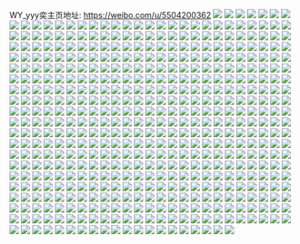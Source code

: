 WY_yyy奕主页地址: https://weibo.com/u/5504200362 
![](https://wx4.sinaimg.cn/mw2000/0060v3Xcly1h9jgrz80lqj325337k7wi.jpg) 
![](https://wx4.sinaimg.cn/mw2000/0060v3Xcly1h9hy34gtjvj31yc0wix6p.jpg) 
![](https://wx4.sinaimg.cn/mw2000/0060v3Xcly1h9hy35rkyej30wi1ycu0x.jpg) 
![](https://wx4.sinaimg.cn/mw2000/0060v3Xcly1h9hy33ggr7j31kw16oe81.jpg) 
![](https://wx4.sinaimg.cn/mw2000/0060v3Xcly1h9hy362dbcj30sg0lqn1r.jpg) 
![](https://wx4.sinaimg.cn/mw2000/0060v3Xcly1h9hy36faarj32ds1sc1if.jpg) 
![](https://wx4.sinaimg.cn/mw2000/0060v3Xcly1h9hy370fumj32c0340npd.jpg) 
![](https://wx4.sinaimg.cn/mw2000/0060v3Xcly1h9hy37n67lj32c0340qv5.jpg) 
![](https://wx4.sinaimg.cn/mw2000/0060v3Xcly1h9hy38fnhvj32c0340npd.jpg) 
![](https://wx4.sinaimg.cn/mw2000/0060v3Xcly1h9hy390t7fj33402c0npd.jpg) 
![](https://wx4.sinaimg.cn/mw2000/0060v3Xcly1h94y7w1vqfj30wi0qctgc.jpg) 
![](https://wx4.sinaimg.cn/mw2000/0060v3Xcly1h940wvsoikj31kw16okjm.jpg) 
![](https://wx4.sinaimg.cn/mw2000/0060v3Xcly1h940x1094tj30us1ip1bx.jpg) 
![](https://wx4.sinaimg.cn/mw2000/0060v3Xcly1h940x5a82rj31kx2dce81.jpg) 
![](https://wx4.sinaimg.cn/mw2000/0060v3Xcly1h92dyihi0hj30wb0k4adp.jpg) 
![](https://wx4.sinaimg.cn/mw2000/0060v3Xcly1h92dyi4hylj30rg0ozdhe.jpg) 
![](https://wx4.sinaimg.cn/mw2000/0060v3Xcly1h92dyipgwtj30wi0l0ac6.jpg) 
![](https://wx4.sinaimg.cn/mw2000/0060v3Xcly1h910uhsob9j31sc2dsx6p.jpg) 
![](https://wx4.sinaimg.cn/mw2000/0060v3Xcly1h910ughmcxj31sc2dsqms.jpg) 
![](https://wx4.sinaimg.cn/mw2000/0060v3Xcly1h910uiq28gj31sc2dstry.jpg) 
![](https://wx4.sinaimg.cn/mw2000/0060v3Xcly1h910ujy1jyj31sc2dsnpd.jpg) 
![](https://wx4.sinaimg.cn/mw2000/0060v3Xcly1h910ulsvw8j32c0340b29.jpg) 
![](https://wx4.sinaimg.cn/mw2000/0060v3Xcly1h910un12psj32c0340b29.jpg) 
![](https://wx4.sinaimg.cn/mw2000/0060v3Xcly1h910uo0078j32c03401kx.jpg) 
![](https://wx4.sinaimg.cn/mw2000/0060v3Xcly1h910up1zs7j32c0340e81.jpg) 
![](https://wx4.sinaimg.cn/mw2000/0060v3Xcly1h910uq5ki0j33402c0kjl.jpg) 
![](https://wx4.sinaimg.cn/mw2000/0060v3Xcly1h910ur2cnaj33402c07rn.jpg) 
![](https://wx4.sinaimg.cn/mw2000/0060v3Xcly1h910urubg9j31sc2ds4ig.jpg) 
![](https://wx4.sinaimg.cn/mw2000/0060v3Xcly1h90cl300uhj30u0190n1d.jpg) 
![](https://wx4.sinaimg.cn/mw2000/0060v3Xcly1h8zuso1zl0j30u0140wn7.jpg) 
![](https://wx4.sinaimg.cn/mw2000/0060v3Xcly1h8z707o3fvj30u01b77a4.jpg) 
![](https://wx4.sinaimg.cn/mw2000/0060v3Xcly1h8wd91sz41j31o0280npd.jpg) 
![](https://wx4.sinaimg.cn/mw2000/0060v3Xcly1h8wd95f4foj31o0280u0x.jpg) 
![](https://wx4.sinaimg.cn/mw2000/0060v3Xcly1h8wd98r37qj31o0280qv5.jpg) 
![](https://wx4.sinaimg.cn/mw2000/0060v3Xcly1h8wd9qeuocj31o0280x6p.jpg) 
![](https://wx4.sinaimg.cn/mw2000/0060v3Xcly1h8wd9syk1qj31o0280u0y.jpg) 
![](https://wx4.sinaimg.cn/mw2000/0060v3Xcly1h8wdadt6knj30wi1bz10r.jpg) 
![](https://wx4.sinaimg.cn/mw2000/0060v3Xcly1h8wd8z6wj9j32801o04qq.jpg) 
![](https://wx4.sinaimg.cn/mw2000/0060v3Xcly1h8vo184ikjj30u0140n4j.jpg) 
![](https://wx4.sinaimg.cn/mw2000/0060v3Xcly1h8vo18k68jj30v30u0adb.jpg) 
![](https://wx4.sinaimg.cn/mw2000/0060v3Xcly1h8vo193hpcj30u00u0n4l.jpg) 
![](https://wx4.sinaimg.cn/mw2000/0060v3Xcly1h8vo19jzdrj30u0140gu1.jpg) 
![](https://wx4.sinaimg.cn/mw2000/0060v3Xcly1h8vo1a304oj30u0140aik.jpg) 
![](https://wx4.sinaimg.cn/mw2000/0060v3Xcly1h8vo1b0xqkj31400u0dnh.jpg) 
![](https://wx4.sinaimg.cn/mw2000/0060v3Xcly1h8vo17mdeoj30wi0r8gp7.jpg) 
![](https://wx4.sinaimg.cn/mw2000/0060v3Xcly1h8vo1bj64sj30u0140tfo.jpg) 
![](https://wx4.sinaimg.cn/mw2000/0060v3Xcly1h8vo1cg40aj31400u0dol.jpg) 
![](https://wx4.sinaimg.cn/mw2000/0060v3Xcly1h8vmggv73hj30u01vhgyj.jpg) 
![](https://wx4.sinaimg.cn/mw2000/0060v3Xcly1h8u24nga9zj30zk0qowjc.jpg) 
![](https://wx4.sinaimg.cn/mw2000/0060v3Xcly1h8szq3mbokj31rc0zk16y.jpg) 
![](https://wx4.sinaimg.cn/mw2000/0060v3Xcly1h8szlsig6cj31sc2dskjl.jpg) 
![](https://wx4.sinaimg.cn/mw2000/0060v3Xcly1h8s5goz4rfj32c03404qr.jpg) 
![](https://wx4.sinaimg.cn/mw2000/0060v3Xcly1h8s5gnfh1cj32c0340qv6.jpg) 
![](https://wx4.sinaimg.cn/mw2000/0060v3Xcly1h8s5gr9c88j32c03407wj.jpg) 
![](https://wx4.sinaimg.cn/mw2000/0060v3Xcly1h8r5tii6rsj323u35rnpe.jpg) 
![](https://wx4.sinaimg.cn/mw2000/0060v3Xcly1h8r5tiwas7j30wi0x6q6e.jpg) 
![](https://wx4.sinaimg.cn/mw2000/0060v3Xcly1h8r5tfkwamj30wi0x1q8i.jpg) 
![](https://wx4.sinaimg.cn/mw2000/0060v3Xcly1h8r0c43pd9j30wi1yc4q7.jpg) 
![](https://wx4.sinaimg.cn/mw2000/0060v3Xcly1h8r0c5ebdtj30wi1ycqtq.jpg) 
![](https://wx4.sinaimg.cn/mw2000/0060v3Xcly1h8oqstz36vj31yc3m0b2b.jpg) 
![](https://wx4.sinaimg.cn/mw2000/0060v3Xcly1h8nj78n4e3j30wi1ycwob.jpg) 
![](https://wx4.sinaimg.cn/mw2000/0060v3Xcly1h8nj78cd6pj30wi1yc7f4.jpg) 
![](https://wx4.sinaimg.cn/mw2000/0060v3Xcly1h8nj78u3hxj30wi137acn.jpg) 
![](https://wx4.sinaimg.cn/mw2000/0060v3Xcly1h8na8y42p0j32dc35sqv7.jpg) 
![](https://wx4.sinaimg.cn/mw2000/0060v3Xcly1h8lc1m3a0aj30wi0l6tc8.jpg) 
![](https://wx4.sinaimg.cn/mw2000/0060v3Xcly1h8la89fj5gj30u01emtca.jpg) 
![](https://wx4.sinaimg.cn/mw2000/0060v3Xcly1h8la8956lpj30u01cdwhr.jpg) 
![](https://wx4.sinaimg.cn/mw2000/0060v3Xcly1h8la89nc2bj30u01ep77n.jpg) 
![](https://wx4.sinaimg.cn/mw2000/0060v3Xcly1h8kpxhouagj33s051cb2d.jpg) 
![](https://wx4.sinaimg.cn/mw2000/0060v3Xcly1h8kpxjk35qj33s051c4qt.jpg) 
![](https://wx4.sinaimg.cn/mw2000/0060v3Xcly1h8kpxfw71xj33s051c4qt.jpg) 
![](https://wx4.sinaimg.cn/mw2000/0060v3Xcly1h8kpxl4z87j33s051cx6s.jpg) 
![](https://wx4.sinaimg.cn/mw2000/0060v3Xcly1h8kpxn3ne2j33s051c1l1.jpg) 
![](https://wx4.sinaimg.cn/mw2000/0060v3Xcly1h8kpxp5vvqj33s051cx6s.jpg) 
![](https://wx4.sinaimg.cn/mw2000/0060v3Xcly1h8kpxqziqoj33s051cqv8.jpg) 
![](https://wx4.sinaimg.cn/mw2000/0060v3Xcly1h8kpxss7t9j33s051cnph.jpg) 
![](https://wx4.sinaimg.cn/mw2000/0060v3Xcly1h8kpxuf0mbj33s051cx6s.jpg) 
![](https://wx4.sinaimg.cn/mw2000/0060v3Xcly1h8hs4va8wrj30wi1intf7.jpg) 
![](https://wx4.sinaimg.cn/mw2000/0060v3Xcly1h8f0eycc0ij30u01407bv.jpg) 
![](https://wx4.sinaimg.cn/mw2000/0060v3Xcly1h8f0f33sdnj30u0140n56.jpg) 
![](https://wx4.sinaimg.cn/mw2000/0060v3Xcly1h8ecy1q1wtj30qo1scn2m.jpg) 
![](https://wx4.sinaimg.cn/mw2000/0060v3Xcly1h8e81nvvcvj30u00utwgx.jpg) 
![](https://wx4.sinaimg.cn/mw2000/0060v3Xcly1h8al6vti70j30u0140qc6.jpg) 
![](https://wx4.sinaimg.cn/mw2000/0060v3Xcly1h88hnm4zkuj30u01sygqi.jpg) 
![](https://wx4.sinaimg.cn/mw2000/0060v3Xcly1h88hnofqg1j30u01sy10j.jpg) 
![](https://wx4.sinaimg.cn/mw2000/0060v3Xcly1h88hnkfhkej30u00y7779.jpg) 
![](https://wx4.sinaimg.cn/mw2000/0060v3Xcly1h88hnp4tpmj30u01970w2.jpg) 
![](https://wx4.sinaimg.cn/mw2000/0060v3Xcly1h87x0nh977j30u01f0jvh.jpg) 
![](https://wx4.sinaimg.cn/mw2000/0060v3Xcly1h87x0okyu3j30u014x47x.jpg) 
![](https://wx4.sinaimg.cn/mw2000/0060v3Xcly1h87ca1uii6j30wi0bkabo.jpg) 
![](https://wx4.sinaimg.cn/mw2000/0060v3Xcly1h87ca259b4j30wi0ltjuy.jpg) 
![](https://wx4.sinaimg.cn/mw2000/0060v3Xcly1h87ca2g1xpj30wi0qttbq.jpg) 
![](https://wx4.sinaimg.cn/mw2000/0060v3Xcly1h86rptjkzfj30xc3cbqv5.jpg) 
![](https://wx4.sinaimg.cn/mw2000/0060v3Xcly1h865eexuvbj30wi1j9ah9.jpg) 
![](https://wx4.sinaimg.cn/mw2000/0060v3Xcly1h852dd0py4j30u0140tiv.jpg) 
![](https://wx4.sinaimg.cn/mw2000/0060v3Xcly1h84gdia162j30u00xjq5y.jpg) 
![](https://wx4.sinaimg.cn/mw2000/0060v3Xcly1h82gosg67jj30wi1yce81.jpg) 
![](https://wx4.sinaimg.cn/mw2000/0060v3Xcly1h829mwpsvyj30v92bitwm.jpg) 
![](https://wx4.sinaimg.cn/mw2000/0060v3Xcly1h829mvudydj30dc1o0k6l.jpg) 
![](https://wx4.sinaimg.cn/mw2000/0060v3Xcly1h81iwcmw3pj31o0280kjl.jpg) 
![](https://wx4.sinaimg.cn/mw2000/0060v3Xcly1h81iwdaxskj31o0280kjl.jpg) 
![](https://wx4.sinaimg.cn/mw2000/0060v3Xcly1h81iweckhfj31o0280e82.jpg) 
![](https://wx4.sinaimg.cn/mw2000/0060v3Xcly1h81iwi8thhj31o0280b2a.jpg) 
![](https://wx4.sinaimg.cn/mw2000/0060v3Xcly1h81iwj3vnij31o0280b2a.jpg) 
![](https://wx4.sinaimg.cn/mw2000/0060v3Xcly1h81iwkk21lj32801o0b2a.jpg) 
![](https://wx4.sinaimg.cn/mw2000/0060v3Xcly1h81iwqil1lj30dc280tug.jpg) 
![](https://wx4.sinaimg.cn/mw2000/0060v3Xcly1h81iws1i54j32801o07wi.jpg) 
![](https://wx4.sinaimg.cn/mw2000/0060v3Xcly1h81iwt7v7aj32801o07wi.jpg) 
![](https://wx4.sinaimg.cn/mw2000/0060v3Xcly1h81a052vjtj326935s4qr.jpg) 
![](https://wx4.sinaimg.cn/mw2000/0060v3Xcly1h81a06lm4hj33402c0hdv.jpg) 
![](https://wx4.sinaimg.cn/mw2000/0060v3Xcly1h80asoa2qnj30uq0u0wg1.jpg) 
![](https://wx4.sinaimg.cn/mw2000/0060v3Xcly1h7zuq99vkgj30u0140dnb.jpg) 
![](https://wx4.sinaimg.cn/mw2000/0060v3Xcly1h7zuq8rsulj30u0140jyt.jpg) 
![](https://wx4.sinaimg.cn/mw2000/0060v3Xcly1h7zuq8zwyaj30u0140jyx.jpg) 
![](https://wx4.sinaimg.cn/mw2000/0060v3Xcly1h7zuq9gu0dj30kg18amzl.jpg) 
![](https://wx4.sinaimg.cn/mw2000/0060v3Xcly1h7zuqaeeagj30u010a417.jpg) 
![](https://wx4.sinaimg.cn/mw2000/0060v3Xcly1h7zuq8g93fj30u0140n5l.jpg) 
![](https://wx4.sinaimg.cn/mw2000/0060v3Xcly1h7zq0mx0tej30u014045i.jpg) 
![](https://wx4.sinaimg.cn/mw2000/0060v3Xcly1h7z3xp0wf9j32801o0qv5.jpg) 
![](https://wx4.sinaimg.cn/mw2000/0060v3Xcly1h7z3xo0qmxj32801o0npd.jpg) 
![](https://wx4.sinaimg.cn/mw2000/0060v3Xcly1h7z3xpsotpj32801o0npd.jpg) 
![](https://wx4.sinaimg.cn/mw2000/0060v3Xcly1h7z3xqo8z9j32801o0qv5.jpg) 
![](https://wx4.sinaimg.cn/mw2000/0060v3Xcly1h7yo4mm6dlj30u01400yp.jpg) 
![](https://wx4.sinaimg.cn/mw2000/0060v3Xcly1h7yo4mu9y8j30u0140afs.jpg) 
![](https://wx4.sinaimg.cn/mw2000/0060v3Xcly1h7yo4mcsogj30u01407a8.jpg) 
![](https://wx4.sinaimg.cn/mw2000/0060v3Xcly1h7y16d0nf0j30u013agnx.jpg) 
![](https://wx4.sinaimg.cn/mw2000/0060v3Xcly1h7y09jpsi8j30u01407az.jpg) 
![](https://wx4.sinaimg.cn/mw2000/0060v3Xcly1h7y09jylgvj30u0140tej.jpg) 
![](https://wx4.sinaimg.cn/mw2000/0060v3Xcly1h7xjze63k1j33402c04qr.jpg) 
![](https://wx4.sinaimg.cn/mw2000/0060v3Xcly1h7wwdu3wmqj31o0280npd.jpg) 
![](https://wx4.sinaimg.cn/mw2000/0060v3Xcly1h7wwduwqpxj31o0280npd.jpg) 
![](https://wx4.sinaimg.cn/mw2000/0060v3Xcly1h7wwdvxn7jj31o0280kjl.jpg) 
![](https://wx4.sinaimg.cn/mw2000/0060v3Xcly1h7wwdwq485j32801o0npd.jpg) 
![](https://wx4.sinaimg.cn/mw2000/0060v3Xcly1h7wwdxr60rj32801o0hdt.jpg) 
![](https://wx4.sinaimg.cn/mw2000/0060v3Xcly1h7wwdyo6r4j32801o0kjl.jpg) 
![](https://wx4.sinaimg.cn/mw2000/0060v3Xcly1h7wwdsl9zrj31o0280qv5.jpg) 
![](https://wx4.sinaimg.cn/mw2000/0060v3Xcly1h7wwdzqhk6j31o0280qv5.jpg) 
![](https://wx4.sinaimg.cn/mw2000/0060v3Xcly1h7wwe0zwe7j31o0280qv5.jpg) 
![](https://wx4.sinaimg.cn/mw2000/0060v3Xcly1h7wscuneb5j30wi0ejaao.jpg) 
![](https://wx4.sinaimg.cn/mw2000/0060v3Xcly1h7vlkbiuj5j30u01d8449.jpg) 
![](https://wx4.sinaimg.cn/mw2000/0060v3Xcly1h7vlkbyhrbj30u01dg0yr.jpg) 
![](https://wx4.sinaimg.cn/mw2000/0060v3Xcly1h7v8tqjsvnj31400u07cb.jpg) 
![](https://wx4.sinaimg.cn/mw2000/0060v3Xcly1h7v8tq5e46j31400u046f.jpg) 
![](https://wx4.sinaimg.cn/mw2000/0060v3Xcly1h7v8tqv7lvj31400u0gt1.jpg) 
![](https://wx4.sinaimg.cn/mw2000/0060v3Xcly1h7v8trat2lj31400u0n6h.jpg) 
![](https://wx4.sinaimg.cn/mw2000/0060v3Xcly1h7v8trpaorj31400u07aw.jpg) 
![](https://wx4.sinaimg.cn/mw2000/0060v3Xcly1h7v8ts2bf0j31400u045c.jpg) 
![](https://wx4.sinaimg.cn/mw2000/0060v3Xcly1h7v5nm27nhj30wi0hcdjo.jpg) 
![](https://wx4.sinaimg.cn/mw2000/0060v3Xcly1h7v5nmfc1tj31400u077d.jpg) 
![](https://wx4.sinaimg.cn/mw2000/0060v3Xcly1h7um1oetbzj31400u0dl1.jpg) 
![](https://wx4.sinaimg.cn/mw2000/0060v3Xcly1h7um1p2ca8j31400u0442.jpg) 
![](https://wx4.sinaimg.cn/mw2000/0060v3Xcly1h7um1pqvkoj31400u0afq.jpg) 
![](https://wx4.sinaimg.cn/mw2000/0060v3Xcly1h7um1nof2ij31400u00yo.jpg) 
![](https://wx4.sinaimg.cn/mw2000/0060v3Xcly1h7um1qdfpgj30u0140q9c.jpg) 
![](https://wx4.sinaimg.cn/mw2000/0060v3Xcly1h7um1ralcgj30u0140te2.jpg) 
![](https://wx4.sinaimg.cn/mw2000/0060v3Xcly1h7um1t5hhyj31400u0tdo.jpg) 
![](https://wx4.sinaimg.cn/mw2000/0060v3Xcly1h7um1u94odj30u0140wmr.jpg) 
![](https://wx4.sinaimg.cn/mw2000/0060v3Xcly1h7um1utgvrj30u0140129.jpg) 
![](https://wx4.sinaimg.cn/mw2000/0060v3Xcly1h7um1v6ei9j31400u0n45.jpg) 
![](https://wx4.sinaimg.cn/mw2000/0060v3Xcly1h7um1vj831j31400u07az.jpg) 
![](https://wx4.sinaimg.cn/mw2000/0060v3Xcly1h7um1vuxzcj30u0140jxs.jpg) 
![](https://wx4.sinaimg.cn/mw2000/0060v3Xcly1h7um1w7yhkj30u0140wky.jpg) 
![](https://wx4.sinaimg.cn/mw2000/0060v3Xcly1h7u8ce87x2j30u0140k1n.jpg) 
![](https://wx4.sinaimg.cn/mw2000/0060v3Xcly1h7u8cgodtpj30u0140tif.jpg) 
![](https://wx4.sinaimg.cn/mw2000/0060v3Xcly1h7u8ci91lwj30u0140n3w.jpg) 
![](https://wx4.sinaimg.cn/mw2000/0060v3Xcly1h7t0vnhkh5j336c36cqv7.jpg) 
![](https://wx4.sinaimg.cn/mw2000/0060v3Xcly1h7t0vpy4fmj33402c0qv5.jpg) 
![](https://wx4.sinaimg.cn/mw2000/0060v3Xcly1h7t0vrph4dj32c0340kjn.jpg) 
![](https://wx4.sinaimg.cn/mw2000/0060v3Xcly1h7s23uwozlj30wi0s1n04.jpg) 
![](https://wx4.sinaimg.cn/mw2000/0060v3Xcly1h7s23vbt58j30u00u044n.jpg) 
![](https://wx4.sinaimg.cn/mw2000/0060v3Xcly1h7s23uexvaj30u00u0ta1.jpg) 
![](https://wx4.sinaimg.cn/mw2000/0060v3Xcly1h7s23vwlsoj30u00u0q8s.jpg) 
![](https://wx4.sinaimg.cn/mw2000/0060v3Xcly1h7s23w7i73j30u00u00xk.jpg) 
![](https://wx4.sinaimg.cn/mw2000/0060v3Xcly1h7s23wkcffj30u00u079b.jpg) 
![](https://wx4.sinaimg.cn/mw2000/0060v3Xcly1h7s23wxzb8j30u00u0wj3.jpg) 
![](https://wx4.sinaimg.cn/mw2000/0060v3Xcly1h7s23x9r6vj30wi0ki41z.jpg) 
![](https://wx4.sinaimg.cn/mw2000/0060v3Xcly1h7s23xnc16j30u00u0q78.jpg) 
![](https://wx4.sinaimg.cn/mw2000/0060v3Xcly1h7rnw2zdpfj30u01d478y.jpg) 
![](https://wx4.sinaimg.cn/mw2000/0060v3Xcly1h7pv25hi74j30u0140q8h.jpg) 
![](https://wx4.sinaimg.cn/mw2000/0060v3Xcly1h7pv267johj30u0140ahh.jpg) 
![](https://wx4.sinaimg.cn/mw2000/0060v3Xcly1h7pv26jo97j30u014045d.jpg) 
![](https://wx4.sinaimg.cn/mw2000/0060v3Xcly1h7pv25v2vnj30u0140n5x.jpg) 
![](https://wx4.sinaimg.cn/mw2000/0060v3Xcly1h7pv27zdqnj30u014045f.jpg) 
![](https://wx4.sinaimg.cn/mw2000/0060v3Xcly1h7pv29lt21j30u0140jyx.jpg) 
![](https://wx4.sinaimg.cn/mw2000/0060v3Xcly1h7pv29zb4dj30u0140gtq.jpg) 
![](https://wx4.sinaimg.cn/mw2000/0060v3Xcly1h7pv2actc5j30u0140gut.jpg) 
![](https://wx4.sinaimg.cn/mw2000/0060v3Xcly1h7pv166yq7j30u014045f.jpg) 
![](https://wx4.sinaimg.cn/mw2000/0060v3Xcly1h7pv16ia1fj30u0140n5x.jpg) 
![](https://wx4.sinaimg.cn/mw2000/0060v3Xcly1h7pv17fatnj30u014045d.jpg) 
![](https://wx4.sinaimg.cn/mw2000/0060v3Xcly1h7pv1lk4m9j30u0140ahh.jpg) 
![](https://wx4.sinaimg.cn/mw2000/0060v3Xcly1h7pv1mzcdcj30u0140q8h.jpg) 
![](https://wx4.sinaimg.cn/mw2000/0060v3Xcly1h7pk75ftnfj30wi0kigov.jpg) 
![](https://wx4.sinaimg.cn/mw2000/0060v3Xcly1h7pdtygcuij30v93vr1kx.jpg) 
![](https://wx4.sinaimg.cn/mw2000/0060v3Xcly1h7op29il4fj30ku0rsq8q.jpg) 
![](https://wx4.sinaimg.cn/mw2000/0060v3Xcly1h7op2972erj30ku0rsafv.jpg) 
![](https://wx4.sinaimg.cn/mw2000/0060v3Xcly1h7op29qyh2j30ku0rsjx4.jpg) 
![](https://wx4.sinaimg.cn/mw2000/0060v3Xcly1h7op29wt7qj30ku0rs447.jpg) 
![](https://wx4.sinaimg.cn/mw2000/0060v3Xcly1h7npdkcf82j30wi12pgu3.jpg) 
![](https://wx4.sinaimg.cn/mw2000/0060v3Xcly1h7napt1e4hj30wi0vetg2.jpg) 
![](https://wx4.sinaimg.cn/mw2000/0060v3Xcly1h7k0m4yew6j30u0140q91.jpg) 
![](https://wx4.sinaimg.cn/mw2000/0060v3Xcly1h7k0m5cbetj30u0140gs4.jpg) 
![](https://wx4.sinaimg.cn/mw2000/0060v3Xcly1h7k0m5t3r5j30u0140jxx.jpg) 
![](https://wx4.sinaimg.cn/mw2000/0060v3Xcly1h7k0m62u5dj30u0140451.jpg) 
![](https://wx4.sinaimg.cn/mw2000/0060v3Xcly1h7k0m75oi2j30u0140tfi.jpg) 
![](https://wx4.sinaimg.cn/mw2000/0060v3Xcly1h7k0m7lmmaj30u0140tg7.jpg) 
![](https://wx4.sinaimg.cn/mw2000/0060v3Xcly1h7k0m81dybj30u0140q9f.jpg) 
![](https://wx4.sinaimg.cn/mw2000/0060v3Xcly1h7k0m8ciz9j30u0140q8u.jpg) 
![](https://wx4.sinaimg.cn/mw2000/0060v3Xcly1h7k0m8qj9ej30u0140gs1.jpg) 
![](https://wx4.sinaimg.cn/mw2000/0060v3Xcly1h7k0m9845hj30u01g67ag.jpg) 
![](https://wx4.sinaimg.cn/mw2000/0060v3Xcly1h7j5n5t5ncj30u03d8qtz.jpg) 
![](https://wx4.sinaimg.cn/mw2000/0060v3Xcly1h7imvhvq0fj30u01haalj.jpg) 
![](https://wx4.sinaimg.cn/mw2000/0060v3Xcly1h7imvh6w4lj30u01haqe6.jpg) 
![](https://wx4.sinaimg.cn/mw2000/0060v3Xcly1h7imvij3qrj30u01han8d.jpg) 
![](https://wx4.sinaimg.cn/mw2000/0060v3Xcly1h7gozetklfj30wi1y6taa.jpg) 
![](https://wx4.sinaimg.cn/mw2000/0060v3Xcly1h7goz2bfcej33s051cx6t.jpg) 
![](https://wx4.sinaimg.cn/mw2000/0060v3Xcly1h7goyoyeeuj33s051cqv9.jpg) 
![](https://wx4.sinaimg.cn/mw2000/0060v3Xcly1h7goz5htp4j33s051c4lo.jpg) 
![](https://wx4.sinaimg.cn/mw2000/0060v3Xcly1h7goz8pzffj33s051cu11.jpg) 
![](https://wx4.sinaimg.cn/mw2000/0060v3Xcly1h7gozc8oh5j33s051cqv9.jpg) 
![](https://wx4.sinaimg.cn/mw2000/0060v3Xcly1h7gozecef1j33s051ctrh.jpg) 
![](https://wx4.sinaimg.cn/mw2000/0060v3Xcly1h7ggwm41kgj30u014077f.jpg) 
![](https://wx4.sinaimg.cn/mw2000/0060v3Xcly1h7ggwlr82pj30u0140tbj.jpg) 
![](https://wx4.sinaimg.cn/mw2000/0060v3Xcly1h7g8i20741j30u0140te7.jpg) 
![](https://wx4.sinaimg.cn/mw2000/0060v3Xcly1h7g8i2cjvwj30u014043x.jpg) 
![](https://wx4.sinaimg.cn/mw2000/0060v3Xcly1h7g468sk7hj30u01vi47f.jpg) 
![](https://wx4.sinaimg.cn/mw2000/0060v3Xcly1h7e9yzprpnj31dd1tttrp.jpg) 
![](https://wx4.sinaimg.cn/mw2000/0060v3Xcly1h7d29t077hj30u0140qaq.jpg) 
![](https://wx4.sinaimg.cn/mw2000/0060v3Xcly1h7c72so5ydj30wi0fw76r.jpg) 
![](https://wx4.sinaimg.cn/mw2000/0060v3Xcly1h7bscmneqnj30u0140gnh.jpg) 
![](https://wx4.sinaimg.cn/mw2000/0060v3Xcly1h7bscmxnbwj30u0140jym.jpg) 
![](https://wx4.sinaimg.cn/mw2000/0060v3Xcly1h7bn6pdffoj30u0140akc.jpg) 
![](https://wx4.sinaimg.cn/mw2000/0060v3Xcly1h7au36el5vj31kw16o1kx.jpg) 
![](https://wx4.sinaimg.cn/mw2000/0060v3Xcly1h79ghinemoj30u01syn0z.jpg) 
![](https://wx4.sinaimg.cn/mw2000/0060v3Xcly1h7894expalj30u00uhdl6.jpg) 
![](https://wx4.sinaimg.cn/mw2000/0060v3Xcly1h75xdz8tgrj31yc0wi7pt.jpg) 
![](https://wx4.sinaimg.cn/mw2000/0060v3Xcly1h75xdx9rydj31yc0wix3a.jpg) 
![](https://wx4.sinaimg.cn/mw2000/0060v3Xcly1h71e54dw0qj30u0140n8g.jpg) 
![](https://wx4.sinaimg.cn/mw2000/0060v3Xcly1h71asfywfoj30u01400yu.jpg) 
![](https://wx4.sinaimg.cn/mw2000/0060v3Xcly1h71asg7p3uj30u0140ahu.jpg) 
![](https://wx4.sinaimg.cn/mw2000/0060v3Xcly1h71asfn8mfj30u0140tk6.jpg) 
![](https://wx4.sinaimg.cn/mw2000/0060v3Xcly1h71asgq8f5j30u0140agq.jpg) 
![](https://wx4.sinaimg.cn/mw2000/0060v3Xcly1h71a0s20kqj30wi1mf40n.jpg) 
![](https://wx4.sinaimg.cn/mw2000/0060v3Xcly1h706449uw4j30u0140wm9.jpg) 
![](https://wx4.sinaimg.cn/mw2000/0060v3Xcly1h70643tut8j30u0140q7t.jpg) 
![](https://wx4.sinaimg.cn/mw2000/0060v3Xcly1h70644ltb1j30u0140dm5.jpg) 
![](https://wx4.sinaimg.cn/mw2000/0060v3Xcly1h6zwq8hid8j30u01sy0ya.jpg) 
![](https://wx4.sinaimg.cn/mw2000/0060v3Xcly1h6zwq9dhzij30u01syq85.jpg) 
![](https://wx4.sinaimg.cn/mw2000/0060v3Xcly1h6zwq9qcobj30u01sy77i.jpg) 
![](https://wx4.sinaimg.cn/mw2000/0060v3Xcly1h6zwqabxlqj30u01syjxj.jpg) 
![](https://wx4.sinaimg.cn/mw2000/0060v3Xcly1h6zwqaufu8j30u01sywjz.jpg) 
![](https://wx4.sinaimg.cn/mw2000/0060v3Xcly1h6zwq7ql6gj30u01sygpc.jpg) 
![](https://wx4.sinaimg.cn/mw2000/0060v3Xcly1h6yt2pxz3qj30wi0ii74u.jpg) 
![](https://wx4.sinaimg.cn/mw2000/0060v3Xcly1h6yootpfcyj30u01sytbm.jpg) 
![](https://wx4.sinaimg.cn/mw2000/0060v3Xcly1h6yoovfd6vj30u01sytd7.jpg) 
![](https://wx4.sinaimg.cn/mw2000/0060v3Xcly1h6yoot74jhj30u01sygpn.jpg) 
![](https://wx4.sinaimg.cn/mw2000/0060v3Xcly1h6vw0nf5kxj33s051cx6s.jpg) 
![](https://wx4.sinaimg.cn/mw2000/0060v3Xcly1h6vw0lcbgkj32c0340u0x.jpg) 
![](https://wx4.sinaimg.cn/mw2000/0060v3Xcly1h6vjleu1fbj30u01sywkf.jpg) 
![](https://wx4.sinaimg.cn/mw2000/0060v3Xcly1h6vjle9u2cj30u01syjxa.jpg) 
![](https://wx4.sinaimg.cn/mw2000/0060v3Xcly1h6vjlg8zvvj30u01syjxp.jpg) 
![](https://wx4.sinaimg.cn/mw2000/0060v3Xcly1h6vjlfr0fpj30u01sy0zt.jpg) 
![](https://wx4.sinaimg.cn/mw2000/0060v3Xcly1h6vjlgqq3bj30u01syq7s.jpg) 
![](https://wx4.sinaimg.cn/mw2000/0060v3Xcly1h6vjlh2nlij30u01syju6.jpg) 
![](https://wx4.sinaimg.cn/mw2000/0060v3Xcly1h6vchqvfy6j30u01sy45o.jpg) 
![](https://wx4.sinaimg.cn/mw2000/0060v3Xcly1h6vchrhuy0j30u01sywif.jpg) 
![](https://wx4.sinaimg.cn/mw2000/0060v3Xcly1h6vchs3sunj30u01sytcd.jpg) 
![](https://wx4.sinaimg.cn/mw2000/0060v3Xcly1h6vchq31tdj30u01sygqn.jpg) 
![](https://wx4.sinaimg.cn/mw2000/0060v3Xcly1h6vchuahslj30u01sywmt.jpg) 
![](https://wx4.sinaimg.cn/mw2000/0060v3Xcly1h6vchtc5iqj30u01sytd9.jpg) 
![](https://wx4.sinaimg.cn/mw2000/0060v3Xcly1h6vchuxrvaj30u01syjue.jpg) 
![](https://wx4.sinaimg.cn/mw2000/0060v3Xcly1h6ptqfmojfj31400u049z.jpg) 
![](https://wx4.sinaimg.cn/mw2000/0060v3Xcly1h6ptqg69xaj31400u0128.jpg) 
![](https://wx4.sinaimg.cn/mw2000/0060v3Xcly1h6ptqf6i38j31400u0jtr.jpg) 
![](https://wx4.sinaimg.cn/mw2000/0060v3Xcly1h6ptqgxs6tj31400u015v.jpg) 
![](https://wx4.sinaimg.cn/mw2000/0060v3Xcly1h6ptqhzm2sj31540u00y3.jpg) 
![](https://wx4.sinaimg.cn/mw2000/0060v3Xcly1h6ptqeu6oej31400u0djd.jpg) 
![](https://wx4.sinaimg.cn/mw2000/0060v3Xcly1h6ptqinn45j30u0140tch.jpg) 
![](https://wx4.sinaimg.cn/mw2000/0060v3Xcly1h6ptqjfp8kj30u03qfx25.jpg) 
![](https://wx4.sinaimg.cn/mw2000/0060v3Xcly1h6ptqjrt77j30u01mnwfw.jpg) 
![](https://wx4.sinaimg.cn/mw2000/0060v3Xcly1h6ptqk0x93j30dc0u041t.jpg) 
![](https://wx4.sinaimg.cn/mw2000/0060v3Xcly1h6og1k0ek4j32dc35snpf.jpg) 
![](https://wx4.sinaimg.cn/mw2000/0060v3Xcly1h6nq7o2y1wj33s051cb2c.jpg) 
![](https://wx4.sinaimg.cn/mw2000/0060v3Xcly1h6nq7txpt1j33s051cx6s.jpg) 
![](https://wx4.sinaimg.cn/mw2000/0060v3Xcly1h6nq7hkldcj33s051cdx8.jpg) 
![](https://wx4.sinaimg.cn/mw2000/0060v3Xcly1h6mnkm7207j30wi17rt9r.jpg) 
![](https://wx4.sinaimg.cn/mw2000/0060v3Xcly1h6m798dp0uj30m20w00w1.jpg) 
![](https://wx4.sinaimg.cn/mw2000/0060v3Xcly1h6m1qjgye3j30wi1j9jt2.jpg) 
![](https://wx4.sinaimg.cn/mw2000/0060v3Xcly1h6m1r86by8j33402c0x6q.jpg) 
![](https://wx4.sinaimg.cn/mw2000/0060v3Xcly1h6lmehtecdj30wi4voq95.jpg) 
![](https://wx4.sinaimg.cn/mw2000/0060v3Xcly1h6lkkdkgi9j30wi1e2k23.jpg) 
![](https://wx4.sinaimg.cn/mw2000/0060v3Xcly1h6lkkciaioj30wi1det9m.jpg) 
![](https://wx4.sinaimg.cn/mw2000/0060v3Xcly1h6lbubk3frj31400u03zj.jpg) 
![](https://wx4.sinaimg.cn/mw2000/0060v3Xcly1h6kx44ikikj30u0140q4r.jpg) 
![](https://wx4.sinaimg.cn/mw2000/0060v3Xcly1h6kx44rgmlj30u0140dn6.jpg) 
![](https://wx4.sinaimg.cn/mw2000/0060v3Xcly1h6gu85nsgsj33s051cn8q.jpg) 
![](https://wx4.sinaimg.cn/mw2000/0060v3Xcly1h6gu8df5wkj33s051cx6s.jpg) 
![](https://wx4.sinaimg.cn/mw2000/0060v3Xcly1h6dzucj8yjj30u0140tan.jpg) 
![](https://wx4.sinaimg.cn/mw2000/0060v3Xcly1h6dzubuww6j30u0140q92.jpg) 
![](https://wx4.sinaimg.cn/mw2000/0060v3Xcly1h6dzue5ecxj30u01400uo.jpg) 
![](https://wx4.sinaimg.cn/mw2000/0060v3Xcly1h6d6a3yllqj30u014012k.jpg) 
![](https://wx4.sinaimg.cn/mw2000/0060v3Xcly1h6amn497b3j30zi1bcq6r.jpg) 
![](https://wx4.sinaimg.cn/mw2000/0060v3Xcly1h6amn3op9ej30zg1ba0uq.jpg) 
![](https://wx4.sinaimg.cn/mw2000/0060v3Xcly1h6amn41b3fj30zi1bc40j.jpg) 
![](https://wx4.sinaimg.cn/mw2000/0060v3Xcly1h6a5rfb8mmj30wi1j9gyq.jpg) 
![](https://wx4.sinaimg.cn/mw2000/0060v3Xcly1h6a5reox7pj33402c0x6q.jpg) 
![](https://wx4.sinaimg.cn/mw2000/0060v3Xcly1h68v7vt5d6j30u07pp16f.jpg) 
![](https://wx4.sinaimg.cn/mw2000/0060v3Xcly1h68ulv4gptj30u0105q57.jpg) 
![](https://wx4.sinaimg.cn/mw2000/0060v3Xcly1h68uluixb3j30u01btwik.jpg) 
![](https://wx4.sinaimg.cn/mw2000/0060v3Xcly1h68ulvkvd9j30u01ayq5r.jpg) 
![](https://wx4.sinaimg.cn/mw2000/0060v3Xcly1h68ulvzpwkj30u015hmzl.jpg) 
![](https://wx4.sinaimg.cn/mw2000/0060v3Xcly1h68ulwa3q4j30u011776c.jpg) 
![](https://wx4.sinaimg.cn/mw2000/0060v3Xcly1h68r631k94j31la2ts4qq.jpg) 
![](https://wx4.sinaimg.cn/mw2000/0060v3Xcly1h652tsscqij30u018d75l.jpg) 
![](https://wx4.sinaimg.cn/mw2000/0060v3Xcly1h62yu4d9o4j30u0140jw2.jpg) 
![](https://wx4.sinaimg.cn/mw2000/0060v3Xcly1h62eafose2j30uh0u0acf.jpg) 
![](https://wx4.sinaimg.cn/mw2000/0060v3Xcly1h619zzhcpfj30u01bytdt.jpg) 
![](https://wx4.sinaimg.cn/mw2000/0060v3Xcly1h619zztwwpj30u01bo75v.jpg) 
![](https://wx4.sinaimg.cn/mw2000/0060v3Xcly1h61a0079d4j30u0107t9s.jpg) 
![](https://wx4.sinaimg.cn/mw2000/0060v3Xcly1h619zyvl6kj30wi0p3t9i.jpg) 
![](https://wx4.sinaimg.cn/mw2000/0060v3Xcly1h61u0l90frj30wi0kw0u6.jpg) 
![](https://wx4.sinaimg.cn/mw2000/0060v3Xcly1h61u0kyfr4j30u01hd74o.jpg) 
![](https://wx4.sinaimg.cn/mw2000/0060v3Xcly1h61u0lh5btj30dc0k0744.jpg) 
![](https://wx4.sinaimg.cn/mw2000/0060v3Xcly1h61ozonujdj30zg1ba45k.jpg) 
![](https://wx4.sinaimg.cn/mw2000/0060v3Xcly1h61g85glpuj30u01dhgsk.jpg) 
![](https://wx4.sinaimg.cn/mw2000/0060v3Xcly1h61g85yl31j30u00wzn1r.jpg) 
![](https://wx4.sinaimg.cn/mw2000/0060v3Xcly1h61g86hjtrj30u01400v5.jpg) 
![](https://wx4.sinaimg.cn/mw2000/0060v3Xcly1h60t6cuh7nj30wi1b5dsn.jpg) 
![](https://wx4.sinaimg.cn/mw2000/0060v3Xcly1h60jwwvnaaj30u0140jtf.jpg) 
![](https://wx4.sinaimg.cn/mw2000/0060v3Xcly1h5zx7wyua3j30u01fg7bc.jpg) 
![](https://wx4.sinaimg.cn/mw2000/0060v3Xcly1h5yh2xei02j30u01emn1b.jpg) 
![](https://wx4.sinaimg.cn/mw2000/0060v3Xcly1h5x8huynbmj30wi0wgdm4.jpg) 
![](https://wx4.sinaimg.cn/mw2000/0060v3Xcly1h5x8hv98r5j30wi0jv75a.jpg) 
![](https://wx4.sinaimg.cn/mw2000/0060v3Xcly1h5wr7xi27yj30u00u0dk1.jpg) 
![](https://wx4.sinaimg.cn/mw2000/0060v3Xcly1h5w0gq0us1j31900u0n5p.jpg) 
![](https://wx4.sinaimg.cn/mw2000/0060v3Xcly1h5w0gp9gufj31900u0qcb.jpg) 
![](https://wx4.sinaimg.cn/mw2000/0060v3Xcly1h5w0gs5o7uj31900u0k73.jpg) 
![](https://wx4.sinaimg.cn/mw2000/0060v3Xcly1h5vq8gc05nj30u0140jtr.jpg) 
![](https://wx4.sinaimg.cn/mw2000/0060v3Xcly1h5vq8fx3xvj30u0140weq.jpg) 
![](https://wx4.sinaimg.cn/mw2000/0060v3Xcly1h5vf5xm71ij30u01407a5.jpg) 
![](https://wx4.sinaimg.cn/mw2000/0060v3Xcly1h5spbsn3orj30u0358x2v.jpg) 
![](https://wx4.sinaimg.cn/mw2000/0060v3Xcly1h5spbu0l5uj31sy0u0q7p.jpg) 
![](https://wx4.sinaimg.cn/mw2000/0060v3Xcly1h5spbuidv7j30u0190n59.jpg) 
![](https://wx4.sinaimg.cn/mw2000/0060v3Xcly1h5rey1czj0j30u014043f.jpg) 
![](https://wx4.sinaimg.cn/mw2000/0060v3Xcly1h5r7cthj7jj31400u0gs5.jpg) 
![](https://wx4.sinaimg.cn/mw2000/0060v3Xcly1h5pmhp4vf4j31400u0tbt.jpg) 
![](https://wx4.sinaimg.cn/mw2000/0060v3Xcly1h5pmhoohulj31400u00w6.jpg) 
![](https://wx4.sinaimg.cn/mw2000/0060v3Xcly1h5ozkzv6m1j30u01ha7e0.jpg) 
![](https://wx4.sinaimg.cn/mw2000/0060v3Xcly1h5ozapcgh1j31hc0u0woc.jpg) 
![](https://wx4.sinaimg.cn/mw2000/0060v3Xcly1h5j4vn8x5aj30u00u0n5x.jpg) 
![](https://wx4.sinaimg.cn/mw2000/0060v3Xcly1h5j4vnm4ibj30u00u012p.jpg) 
![](https://wx4.sinaimg.cn/mw2000/0060v3Xcly1h5j4vo1lqnj30u00u012j.jpg) 
![](https://wx4.sinaimg.cn/mw2000/0060v3Xcly1h5j4vofu2ij30u00u047v.jpg) 
![](https://wx4.sinaimg.cn/mw2000/0060v3Xcly1h5g1bzkhxvj30dc0u0ach.jpg) 
![](https://wx4.sinaimg.cn/mw2000/0060v3Xcly1h5fuwhz4f4j32801o0x6p.jpg) 
![](https://wx4.sinaimg.cn/mw2000/0060v3Xcly1h5fuwidsobj32801o0tns.jpg) 
![](https://wx4.sinaimg.cn/mw2000/0060v3Xcly1h5fuwpmaodj30wi0ndacr.jpg) 
![](https://wx4.sinaimg.cn/mw2000/0060v3Xcly1h5fuwpu2ntj30wi0ds407.jpg) 
![](https://wx4.sinaimg.cn/mw2000/0060v3Xcly1h5fuwq52f7j30rs0kujzc.jpg) 
![](https://wx4.sinaimg.cn/mw2000/0060v3Xcly1h5fuwqlbjfj30wi1iddq2.jpg) 
![](https://wx4.sinaimg.cn/mw2000/0060v3Xcly1h5fuwrdxctj32c0340x6p.jpg) 
![](https://wx4.sinaimg.cn/mw2000/0060v3Xcly1h5fuwsy8goj33402c0kjm.jpg) 
![](https://wx4.sinaimg.cn/mw2000/0060v3Xcly1h59lpqgjgbj30u0140gqu.jpg) 
![](https://wx4.sinaimg.cn/mw2000/0060v3Xcly1h4z7xeihfij30nx0fetac.jpg) 
![](https://wx4.sinaimg.cn/mw2000/0060v3Xcly1h4wylkpymqj31lu0wigr4.jpg) 
![](https://wx4.sinaimg.cn/mw2000/0060v3Xcly1h4wylkgg45j31lu0wigrl.jpg) 
![](https://wx4.sinaimg.cn/mw2000/0060v3Xcly1h4wylkxxncj31lu0witf5.jpg) 
![](https://wx4.sinaimg.cn/mw2000/0060v3Xcly1h4wyll7a0mj31lu0wiaeh.jpg) 
![](https://wx4.sinaimg.cn/mw2000/0060v3Xcly1h4wyllko0dj31lu0withf.jpg) 
![](https://wx4.sinaimg.cn/mw2000/0060v3Xcly1h4wyln8j5aj31yc0witta.jpg) 
![](https://wx4.sinaimg.cn/mw2000/0060v3Xcly1h4wtr53abgj31sy0u0wje.jpg) 
![](https://wx4.sinaimg.cn/mw2000/0060v3Xcly1h4wtr5gqmbj30ka0q8aba.jpg) 
![](https://wx4.sinaimg.cn/mw2000/0060v3Xcly1h4wtr8vsymj31sy0u0tdx.jpg) 
![](https://wx4.sinaimg.cn/mw2000/0060v3Xcly1h4wtr1do6bj31sy0u042c.jpg) 
![](https://wx4.sinaimg.cn/mw2000/0060v3Xcly1h4wtrc2nv3j31sy0u0q8p.jpg) 
![](https://wx4.sinaimg.cn/mw2000/0060v3Xcly1h4wtrfelwpj31sy0u0aey.jpg) 
![](https://wx4.sinaimg.cn/mw2000/0060v3Xcly1h4wtrjikpsj31sy0u0429.jpg) 
![](https://wx4.sinaimg.cn/mw2000/0060v3Xcly1h4wtrmyyihj31sy0u0n1i.jpg) 
![](https://wx4.sinaimg.cn/mw2000/0060v3Xcly1h4wtrsi4ycj31sy0u0q96.jpg) 
![](https://wx4.sinaimg.cn/mw2000/0060v3Xcly1h4wtrw9jmmj31sy0u0jy2.jpg) 
![](https://wx4.sinaimg.cn/mw2000/0060v3Xcly1h4wts0ed9vj31sy0u0dn5.jpg) 
![](https://wx4.sinaimg.cn/mw2000/0060v3Xcly1h4wdldz6bnj30ka0q8aba.jpg) 
![](https://wx4.sinaimg.cn/mw2000/0060v3Xcly1h4rp1n1fgcj30u0140agy.jpg) 
![](https://wx4.sinaimg.cn/mw2000/0060v3Xcly1h4qq2j3bhxj30u0140n1w.jpg) 
![](https://wx4.sinaimg.cn/mw2000/0060v3Xcly1h4qq2iqhlij30u0140796.jpg) 
![](https://wx4.sinaimg.cn/mw2000/0060v3Xcly1h4qq2j9ds7j30u01400xi.jpg) 
![](https://wx4.sinaimg.cn/mw2000/0060v3Xcly1h4qiigjp1yj30u013sdic.jpg) 
![](https://wx4.sinaimg.cn/mw2000/0060v3Xcly1h4qd3qkn4rj30wi1yc49o.jpg) 
![](https://wx4.sinaimg.cn/mw2000/0060v3Xcly1h4qb8dn1zaj31o02807l5.jpg) 
![](https://wx4.sinaimg.cn/mw2000/0060v3Xcly1h4qb8d91omj31o0280h1z.jpg) 
![](https://wx4.sinaimg.cn/mw2000/0060v3Xcly1h4qb8dy056j31o0280apt.jpg) 
![](https://wx4.sinaimg.cn/mw2000/0060v3Xcly1h4o3pi67l7j30u0141106.jpg) 
![](https://wx4.sinaimg.cn/mw2000/0060v3Xcly1h4njh6ioktj31sy0u0428.jpg) 
![](https://wx4.sinaimg.cn/mw2000/0060v3Xcly1h4njh9nea3j31sy0u00xc.jpg) 
![](https://wx4.sinaimg.cn/mw2000/0060v3Xcly1h4njh0bg07j31sy0u0goz.jpg) 
![](https://wx4.sinaimg.cn/mw2000/0060v3Xcly1h4njhbnushj31sy0u0q5p.jpg) 
![](https://wx4.sinaimg.cn/mw2000/0060v3Xcly1h4njhduhoxj31sy0u0adn.jpg) 
![](https://wx4.sinaimg.cn/mw2000/0060v3Xcly1h4njhhdwzaj31sy0u0q76.jpg) 
![](https://wx4.sinaimg.cn/mw2000/0060v3Xcly1h4myt82zyaj30u0140agb.jpg) 
![](https://wx4.sinaimg.cn/mw2000/0060v3Xcly1h4myt8gaqmj30u01407ai.jpg) 
![](https://wx4.sinaimg.cn/mw2000/0060v3Xcly1h4myt8ssrij30u0140q94.jpg) 
![](https://wx4.sinaimg.cn/mw2000/0060v3Xcly1h4myt7opxxj30u0140n2b.jpg) 
![](https://wx4.sinaimg.cn/mw2000/0060v3Xcly1h4myt956goj30u0140n3b.jpg) 
![](https://wx4.sinaimg.cn/mw2000/0060v3Xcly1h4myta04rqj30u0140n05.jpg) 
![](https://wx4.sinaimg.cn/mw2000/0060v3Xcly1h4myta9vm8j30u0140q8i.jpg) 
![](https://wx4.sinaimg.cn/mw2000/0060v3Xcly1h4fv43scbmj30u0500hdt.jpg) 
![](https://wx4.sinaimg.cn/mw2000/0060v3Xcly1h4fv48npzaj31400u0gtw.jpg) 
![](https://wx4.sinaimg.cn/mw2000/0060v3Xcly1h4fino1jg9j31ek0u0153.jpg) 
![](https://wx4.sinaimg.cn/mw2000/0060v3Xcly1h4f0907jorj32c0340u0x.jpg) 
![](https://wx4.sinaimg.cn/mw2000/0060v3Xcly1h4cmlgy3f5j31sy0u0juv.jpg) 
![](https://wx4.sinaimg.cn/mw2000/0060v3Xcly1h4cmlf2py9j31sy0u00yw.jpg) 
![](https://wx4.sinaimg.cn/mw2000/0060v3Xcly1h4cmlkiu3mj31sy0u07df.jpg) 
![](https://wx4.sinaimg.cn/mw2000/0060v3Xcly1h46u85u7gsj30u01dyn57.jpg) 
![](https://wx4.sinaimg.cn/mw2000/0060v3Xcly1h46u8a0sm4j30u01dyqad.jpg) 
![](https://wx4.sinaimg.cn/mw2000/0060v3Xcly1h43ht02oduj30u0117n08.jpg) 
![](https://wx4.sinaimg.cn/mw2000/0060v3Xcly1h427w2gu9mj30u01sy0y0.jpg) 
![](https://wx4.sinaimg.cn/mw2000/0060v3Xcly1h427w3c2z5j31400u0n1g.jpg) 
![](https://wx4.sinaimg.cn/mw2000/0060v3Xcly1h427w4mvzej31hc0u049o.jpg) 
![](https://wx4.sinaimg.cn/mw2000/0060v3Xcly1h427w5837hj30u0140qdi.jpg) 
![](https://wx4.sinaimg.cn/mw2000/0060v3Xcly1h427w5r9h4j31400u0wle.jpg) 
![](https://wx4.sinaimg.cn/mw2000/0060v3Xcly1h427w1gnq6j30uh0u0tf5.jpg) 
![](https://wx4.sinaimg.cn/mw2000/0060v3Xcly1h427w6nsc7j318w0u0gpt.jpg) 
![](https://wx4.sinaimg.cn/mw2000/0060v3Xcly1h427w72lk7j31400u0q91.jpg) 
![](https://wx4.sinaimg.cn/mw2000/0060v3Xcly1h427w817yjj31400u048j.jpg) 
![](https://wx4.sinaimg.cn/mw2000/0060v3Xcly1h427w99t3lj31400u07cg.jpg) 
![](https://wx4.sinaimg.cn/mw2000/0060v3Xcly1h427w9pbu3j30u0140gsm.jpg) 
![](https://wx4.sinaimg.cn/mw2000/0060v3Xcly1h427wa51lqj31400u0q8e.jpg) 
![](https://wx4.sinaimg.cn/mw2000/0060v3Xcly1h427wariizj31400u0109.jpg) 
![](https://wx4.sinaimg.cn/mw2000/0060v3Xcly1h427wbiq77j30u0140k2t.jpg) 
![](https://wx4.sinaimg.cn/mw2000/0060v3Xcly1h427wbzfsnj30u0140q90.jpg) 
![](https://wx4.sinaimg.cn/mw2000/0060v3Xcly1h427wcfn82j31400u0dm5.jpg) 
![](https://wx4.sinaimg.cn/mw2000/0060v3Xcly1h427wcx7pdj31400u0dli.jpg) 
![](https://wx4.sinaimg.cn/mw2000/0060v3Xcly1h427wdiajhj30u00x20yc.jpg) 
![](https://wx4.sinaimg.cn/mw2000/0060v3Xcly1h3xmyk2ypgj31400u0aht.jpg) 
![](https://wx4.sinaimg.cn/mw2000/0060v3Xcly1h3wdzrgf4sj33402c0kjl.jpg) 
![](https://wx4.sinaimg.cn/mw2000/0060v3Xcly1h3wdzqdstfj32zn28qb2a.jpg) 
![](https://wx4.sinaimg.cn/mw2000/0060v3Xcly1h3wdzvenfsj33402c0npd.jpg) 
![](https://wx4.sinaimg.cn/mw2000/0060v3Xcly1h3wdzts08pj33402c0npe.jpg) 
![](https://wx4.sinaimg.cn/mw2000/0060v3Xcly1h3vcd7qdd6j31400u010j.jpg) 
![](https://wx4.sinaimg.cn/mw2000/0060v3Xcly1h3vcd6z7zsj31400u046g.jpg) 
![](https://wx4.sinaimg.cn/mw2000/0060v3Xcly1h3vcd69pl0j31400u010i.jpg) 
![](https://wx4.sinaimg.cn/mw2000/0060v3Xcly1h3v689y18kj31400u010i.jpg) 
![](https://wx4.sinaimg.cn/mw2000/0060v3Xcly1h3t2paczefj33402c0kjl.jpg) 
![](https://wx4.sinaimg.cn/mw2000/0060v3Xcly1h3t2p8iv7rj33402c0qv5.jpg) 
![](https://wx4.sinaimg.cn/mw2000/0060v3Xcly1h3t2pb8sukj33402c0kjl.jpg) 
![](https://wx4.sinaimg.cn/mw2000/0060v3Xcly1h3t2pbykhnj32be1qlqt2.jpg) 
![](https://wx4.sinaimg.cn/mw2000/0060v3Xcly1h3t2p9iqnwj33402c07wi.jpg) 
![](https://wx4.sinaimg.cn/mw2000/0060v3Xcly1h3t2pcsjdlj33402c0b2a.jpg) 
![](https://wx4.sinaimg.cn/mw2000/0060v3Xcly1h3sxt5fyq7j32c0340npd.jpg) 
![](https://wx4.sinaimg.cn/mw2000/0060v3Xcly1h3sxt71kcjj32c03401ky.jpg) 
![](https://wx4.sinaimg.cn/mw2000/0060v3Xcly1h3sxt4ccygj32c0340qv5.jpg) 
![](https://wx4.sinaimg.cn/mw2000/0060v3Xcly1h3rax4ou3ij30u01ba0xc.jpg) 
![](https://wx4.sinaimg.cn/mw2000/0060v3Xcly1h3pe2dfuqkj31400u0gp9.jpg) 
![](https://wx4.sinaimg.cn/mw2000/0060v3Xcly1h3pe2cp0q2j31400u0dk9.jpg) 
![](https://wx4.sinaimg.cn/mw2000/0060v3Xcly1h3pe2qfydoj31400u0gwc.jpg) 
![](https://wx4.sinaimg.cn/mw2000/0060v3Xcly1h3pe2qx649j31400u078s.jpg) 
![](https://wx4.sinaimg.cn/mw2000/0060v3Xcly1h3o2or8rm5j30u00u3dhl.jpg) 
![](https://wx4.sinaimg.cn/mw2000/0060v3Xcly1h3nsm2mjb8j31400u0n24.jpg) 
![](https://wx4.sinaimg.cn/mw2000/0060v3Xcly1h3lm74jdw4j31400u0wlx.jpg) 
![](https://wx4.sinaimg.cn/mw2000/0060v3Xcly1h3lm7529inj31400u0aij.jpg) 
![](https://wx4.sinaimg.cn/mw2000/0060v3Xcly1h3lm743cnmj31400u0grn.jpg) 
![](https://wx4.sinaimg.cn/mw2000/0060v3Xcly1h3lm75iqhgj31400u079f.jpg) 
![](https://wx4.sinaimg.cn/mw2000/0060v3Xcly1h3lm75qx50j30wi0h9wf3.jpg) 
![](https://wx4.sinaimg.cn/mw2000/0060v3Xcly1h3lm76e0gxj31400u0gr0.jpg) 
![](https://wx4.sinaimg.cn/mw2000/0060v3Xcly1h3lm76mhdej30nh0brq3j.jpg) 
![](https://wx4.sinaimg.cn/mw2000/0060v3Xcly1h3lm76w36rj31400u0tdn.jpg) 
![](https://wx4.sinaimg.cn/mw2000/0060v3Xcly1h3l5euuox5j33402c01kx.jpg) 
![](https://wx4.sinaimg.cn/mw2000/0060v3Xcly1h3l5evyourj33402c0hdk.jpg) 
![](https://wx4.sinaimg.cn/mw2000/0060v3Xcly1h3l5ews75tj33402c0twz.jpg) 
![](https://wx4.sinaimg.cn/mw2000/0060v3Xcly1h3l5exqvbfj33402c07wh.jpg) 
![](https://wx4.sinaimg.cn/mw2000/0060v3Xcly1h3l5eyrux9j33402c0qv5.jpg) 
![](https://wx4.sinaimg.cn/mw2000/0060v3Xcly1h3l5ezs0wyj33402c01kx.jpg) 
![](https://wx4.sinaimg.cn/mw2000/0060v3Xcly1h3l5f0jo3kj33402c01kx.jpg) 
![](https://wx4.sinaimg.cn/mw2000/0060v3Xcly1h3l5f1jj7oj33402c0kjl.jpg) 
![](https://wx4.sinaimg.cn/mw2000/0060v3Xcly1h3jk0otgs4j31400u0104.jpg) 
![](https://wx4.sinaimg.cn/mw2000/0060v3Xcly1h3g0nld7rvj31kw16own3.jpg) 
![](https://wx4.sinaimg.cn/mw2000/0060v3Xcly1h3fkvxknl6j30wi0qj40s.jpg) 
![](https://wx4.sinaimg.cn/mw2000/0060v3Xcly1h3ckq53xcaj30wi0wjgwg.jpg) 
![](https://wx4.sinaimg.cn/mw2000/0060v3Xcly1h3ckq645foj30wi0urdng.jpg) 
![](https://wx4.sinaimg.cn/mw2000/0060v3Xcly1h3ckq5ol58j30wi0zjws4.jpg) 
![](https://wx4.sinaimg.cn/mw2000/0060v3Xcly1h3bn6y21swj33402c0hdt.jpg) 
![](https://wx4.sinaimg.cn/mw2000/0060v3Xcly1h3ak9xev7gj33402c04qq.jpg) 
![](https://wx4.sinaimg.cn/mw2000/0060v3Xcly1h3ak9zfatjj33402c0hdv.jpg) 
![](https://wx4.sinaimg.cn/mw2000/0060v3Xcly1h3ak6mln3yj33402c0kjm.jpg) 
![](https://wx4.sinaimg.cn/mw2000/0060v3Xcly1h3ak6leiqgj33402c04qr.jpg) 
![](https://wx4.sinaimg.cn/mw2000/0060v3Xcly1h3aidw010nj32801o0e82.jpg) 
![](https://wx4.sinaimg.cn/mw2000/0060v3Xcly1h3aidwru0qj32801o0qv5.jpg) 
![](https://wx4.sinaimg.cn/mw2000/0060v3Xcly1h36d8afraqj30u0160tem.jpg) 
![](https://wx4.sinaimg.cn/mw2000/0060v3Xcly1h36d8asydwj30u018eq91.jpg) 
![](https://wx4.sinaimg.cn/mw2000/0060v3Xcly1h36d89ut31j30u010tdko.jpg) 
![](https://wx4.sinaimg.cn/mw2000/0060v3Xcly1h35k7eassdj30wi0p00zi.jpg) 
![](https://wx4.sinaimg.cn/mw2000/0060v3Xcly1h34anxy81kj30sg1tk4ff.jpg) 
![](https://wx4.sinaimg.cn/mw2000/0060v3Xcly1h34anyqrnmj30sg1s04h0.jpg) 
![](https://wx4.sinaimg.cn/mw2000/0060v3Xcly1h34anwxj72j30sg1s0n7l.jpg) 
![](https://wx4.sinaimg.cn/mw2000/0060v3Xcly1h34aj9f213j31400u07fi.jpg) 
![](https://wx4.sinaimg.cn/mw2000/0060v3Xcly1h34aj9tvj7j31410u0qb4.jpg) 
![](https://wx4.sinaimg.cn/mw2000/0060v3Xcly1h34aja98r6j31400u0k0c.jpg) 
![](https://wx4.sinaimg.cn/mw2000/0060v3Xcly1h34ajav0xnj31400u0dlp.jpg) 
![](https://wx4.sinaimg.cn/mw2000/0060v3Xcly1h34ajbr6r0j30wi0p0q6n.jpg) 
![](https://wx4.sinaimg.cn/mw2000/0060v3Xcly1h34ajcyjh9j30u01407d9.jpg) 
![](https://wx4.sinaimg.cn/mw2000/0060v3Xcly1h34aj8vx31j31400u0gsw.jpg) 
![](https://wx4.sinaimg.cn/mw2000/0060v3Xcly1h34ajcl100j30u0140wkv.jpg) 
![](https://wx4.sinaimg.cn/mw2000/0060v3Xcly1h34ajdb2w5j31400u0n31.jpg) 

